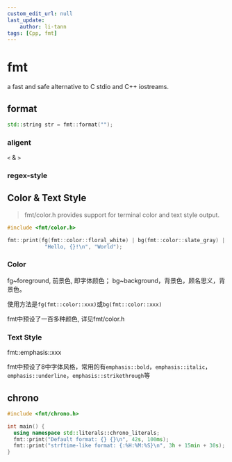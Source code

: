 ```yaml
---
custom_edit_url: null
last_update:
    author: li-tann
tags: [Cpp, fmt]
---
```


# fmt

a fast and safe alternative to C stdio and C++ iostreams.

## format

```cpp
std::string str = fmt::format("");
```

### aligent

`<` & `>`

### regex-style

## Color & Text Style

> fmt/color.h provides support for terminal color and text style output.

```cpp
#include <fmt/color.h>

fmt::print(fg(fmt::color::floral_white) | bg(fmt::color::slate_gray) | fmt::emphasis::underline, 
            "Hello, {}!\n", "World");
```

### Color

fg~foreground, 前景色, 即字体颜色；
bg~background，背景色，顾名思义，背景色。

使用方法是`fg(fmt::color::xxx)`或`bg(fmt::color::xxx)`

fmt中预设了一百多种颜色, 详见fmt/color.h

### Text Style

fmt::emphasis::xxx

fmt中预设了8中字体风格，常用的有`emphasis::bold`，`emphasis::italic`，`emphasis::underline`，`emphasis::strikethrough`等

## chrono

```cpp
#include <fmt/chrono.h>

int main() {
  using namespace std::literals::chrono_literals;
  fmt::print("Default format: {} {}\n", 42s, 100ms);
  fmt::print("strftime-like format: {:%H:%M:%S}\n", 3h + 15min + 30s);
}
```
